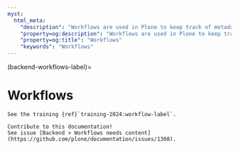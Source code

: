```yaml
---
myst:
  html_meta:
    "description": "Workflows are used in Plone to keep track of metadata, chiefly an object's state, create content review cycles and model other types of processes, and to manage object security."
    "property=og:description": "Workflows are used in Plone to keep track of metadata, chiefly an object's state, create content review cycles and model other types of processes, and to manage object security."
    "property=og:title": "Workflows"
    "keywords": "Workflows"
---
```


(backend-workflows-label)=

# Workflows

```{seealso}
See the training {ref}`training-2024:workflow-label`.
```

```{todo}
Contribute to this documentation!
See issue [Backend > Workflows needs content](https://github.com/plone/documentation/issues/1308).
```